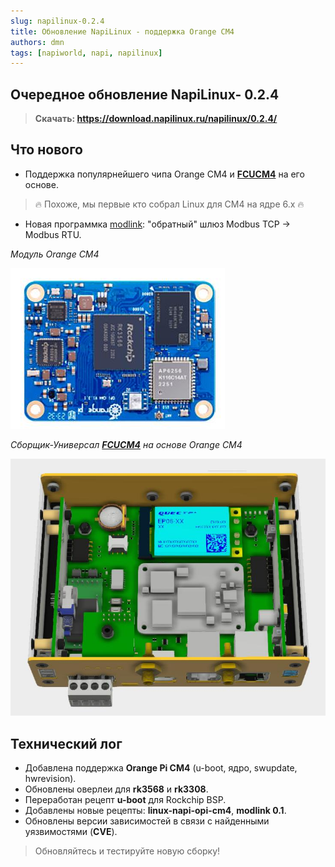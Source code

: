 ```yaml
---
slug: napilinux-0.2.4
title: Обновление NapiLinux - поддержка Orange CM4
authors: dmn
tags: [napiworld, napi, napilinux]
---
```


## Очередное обновление NapiLinux- 0.2.4

>**Скачать: https://download.napilinux.ru/napilinux/0.2.4/**

## Что нового

- Поддержка популярнейшего чипа Orange CM4 и **[FCUCM4](https://napiworld.ru/docs/computers-industrial/FCUCM4/)**  на его основе.

>:fire: Похоже, мы первые кто собрал Linux для CM4 на ядре 6.х :fire:

- Новая программка [modlink](https://gitlab.nnz-ipc.net/pub/modlink): "обратный" шлюз Modbus TCP -> Modbus RTU.

*Модуль Orange CM4*

![Модуль Orange CM4](img/cm4.jpg)

*Сборщик-Универсал **[FCUCM4](https://napiworld.ru/docs/computers-industrial/FCUCM4/)** на основе Orange CM4*

![Сборщик-Универсал FCUCM4 на основе Orange CM4](img/FCUCM4.jpg)


## Технический лог

- Добавлена поддержка **Orange Pi CM4** (u-boot, ядро, swupdate, hwrevision).
- Обновлены оверлеи для **rk3568** и **rk3308**.
- Переработан рецепт **u-boot** для Rockchip BSP.
- Добавлены новые рецепты: **linux-napi-opi-cm4**, **modlink 0.1**.
- Обновлены версии зависимостей в связи с найденными уязвимостями (**CVE**).

>Обновляйтесь и тестируйте новую сборку!
